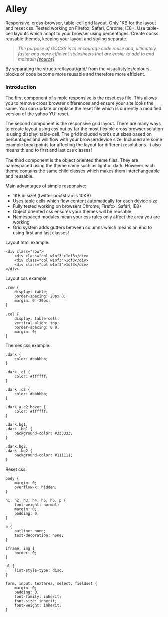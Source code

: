 # Alley

Responsive, cross-browser, table-cell grid layout. Only 1KB for the layout and reset css. Tested working on Firefox, Safari, Chrome, IE8+. Use table-cell layouts which adapt to your browser using percentages. Create oocss reusable themes, keeping your layout and styling separate.

 > *The purpose of OOCSS is to encourage code reuse and, ultimately, faster and more efficient stylesheets that are easier to add to and maintain*
 [*[source]*](http://coding.smashingmagazine.com/2011/12/12/an-introduction-to-object-oriented-css-oocss/)

By separating the structure/layout/grid/ from the visual/styles/colours, blocks of code become more reusable and therefore more efficient.

### Introduction

The first component of simple responsive is the reset css file. This allows you to remove cross browser differences and ensure your site looks the same. You can update or replace the reset file which is currently a modified version of the yahoo YUI reset.

The second component is the responsive grid layout. There are many ways to create layout using css but by far the most flexible cross browser solution is using display: table-cell. The grid included works out sizes based on percentages and will flow with your browser/device size. Included are some example breakpoints for affecting the layout for different resolutions. It also means th end to first and last css classes!

The third component is the object oriented theme files. They are namespaced using the theme name such as light or dark. However each theme contains the same child classes which makes them interchangeable and reusable.

Main advantages of simple responsive:

 * 1KB in size! (twitter bootstrap is 10KB)
 * Uses table cells which flow content automatically for each device size
 * Fully tested working on browsers Chrome, Firefox, Safari, IE8+
 * Object oriented css ensures your themes will be reusable
 * Namespaced modules mean your css rules only affect the area you are working
 * Grid system adds gutters between columns which means an end to using first and last classes!

Layout html example:

    <div class="row">
        <div class="col w1of3">1of3</div>
        <div class="col w1of3">1of3</div>
        <div class="col w1of3">1of3</div>
    </div>

Layout css example:

    .row {
        display: table;
        border-spacing: 20px 0;
        margin: 0 -20px;
    }
    
    .col {
        display: table-cell;
        vertical-align: top;
        border-spacing: 0 0;
        margin: 0;
    }
    

Themes css example:

    .dark {
        color: #bbbbbb;
    }
    
    .dark .c1 {
        color: #ffffff;
    }
    
    .dark .c2 {
        color: #bbbbbb;
    }
    
    .dark a.c2:hover {
        color: #ffffff;
    }
    
    .dark.bg1,
    .dark .bg1 {
        background-color: #333333;
    }
    
    .dark.bg2,
    .dark .bg2 {
        background-color: #111111;
    }
    
Reset css:

    body {
        margin: 0;
        overflow-x: hidden;
    }
    
    h1, h2, h3, h4, h5, h6, p {
        font-weight: normal;
        margin: 0;
        padding: 0;
    }
    
    a {
        outline: none;
        text-decoration: none;
    }
    
    iframe, img {
        border: 0;
    }
    
    ul {
        list-style-type: disc;
    }
    
    form, input, textarea, select, fieldset {
        margin: 0;
        padding: 0;
        font-family: inherit;
        font-size: inherit;
        font-weight: inherit;
    }
